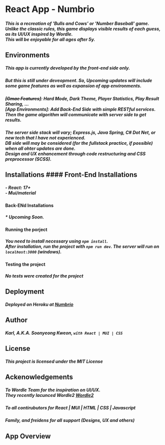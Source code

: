 # React App  - Numbrio
##### This is a recreation of 'Bulls and Cows' or 'Number Baseball' game. <br/> Unlike the classic rules, this game displays visible results of each guess, as its UI/UX inspired by Wordle. <br/> This will be enjoyable for all ages after 5y. 

## Environments
##### This app is currently developed by the front-end side only.
##### But this is still under deveopment. So, Upcoming updates will include some game features as well as expansion of app environments.
##### <s>[Gmae Features]</s>: Hard Mode, Dark Theme, Player Statistics, Play Result Sharing, ... <br/>[App Environments]: Add Back-End Side with simple RESTful services. Then the game algorithm will communicate with server side to get results.
##### The server side stack will vary; Express.js, Java Spring, C# Dot Net, or new tech that I have not experienced. <br/> DB side will may be considered (for the fullstack practice, if possible) when all ohter updates are done. <br/> Design and UX enhancement through code restructuring and CSS preprocessor (SCSS).

## Installations #### Front-End Installations
##### - React: 17+ <br/> - Mui/material

#### Back-ENd Installations
##### * Upcoming Soon. 

#### Running the porject
##### You need to install necessary  using ```npm install```.  <br/> After installation, run the project with ```npm run dev```. The server will run on ```localhost:3000``` (windows).

#### Testing the project
##### No tests were created for the project

## Deployment
##### Deployed on Heroku at <a href="https://numbrio.herokuapp.com/">Numbrio</a>

## Author 
##### Karl, A.K.A. Soonyeong Kweon, `with React | MUI | CSS`

## License
##### This project is licensed under the MIT License

## Ackenowledgements
##### To Wordle Team for the inspiration on UI/UX. <br/> They recently lacunced Wordle2 <a href="https://www.wordle2.in/">Wordle2</a>
##### To all contirubutors for React | MUI | HTML | CSS | Javascript
##### Family, and freidens for all support (Designs, UX and others)

## App Overview
